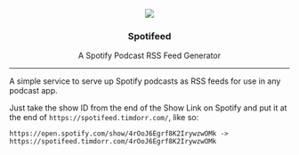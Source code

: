 <p align="center">
  <img src="https://media.giphy.com/media/f9SyS82mgPi4vYeppV/giphy.gif">
</p>

<h3 align="center">
  Spotifeed
</h3>

<p align="center">
  A Spotify Podcast RSS Feed Generator
</p>

---

A simple service to serve up Spotify podcasts as RSS feeds for use in any podcast app. 


Just take the show ID from the end of the Show Link on Spotify and put it at the end of `https://spotifeed.timdorr.com/`, like so:

```
https://open.spotify.com/show/4rOoJ6Egrf8K2IrywzwOMk -> https://spotifeed.timdorr.com/4rOoJ6Egrf8K2IrywzwOMk
```
